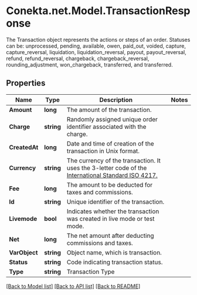 # Conekta.net.Model.TransactionResponse
The Transaction object represents the actions or steps of an order. Statuses can be: unprocessed, pending, available, owen, paid_out, voided, capture, capture_reversal, liquidation, liquidation_reversal, payout, payout_reversal, refund, refund_reversal, chargeback, chargeback_reversal, rounding_adjustment, won_chargeback, transferred, and transferred.

## Properties

Name | Type | Description | Notes
------------ | ------------- | ------------- | -------------
**Amount** | **long** | The amount of the transaction. | 
**Charge** | **string** | Randomly assigned unique order identifier associated with the charge. | 
**CreatedAt** | **long** | Date and time of creation of the transaction in Unix format. | 
**Currency** | **string** | The currency of the transaction. It uses the 3-letter code of the [International Standard ISO 4217.](https://es.wikipedia.org/wiki/ISO_4217) | 
**Fee** | **long** | The amount to be deducted for taxes and commissions. | 
**Id** | **string** | Unique identifier of the transaction. | 
**Livemode** | **bool** | Indicates whether the transaction was created in live mode or test mode. | 
**Net** | **long** | The net amount after deducting commissions and taxes. | 
**VarObject** | **string** | Object name, which is transaction. | 
**Status** | **string** | Code indicating transaction status. | 
**Type** | **string** | Transaction Type | 

[[Back to Model list]](../README.md#documentation-for-models) [[Back to API list]](../README.md#documentation-for-api-endpoints) [[Back to README]](../README.md)

